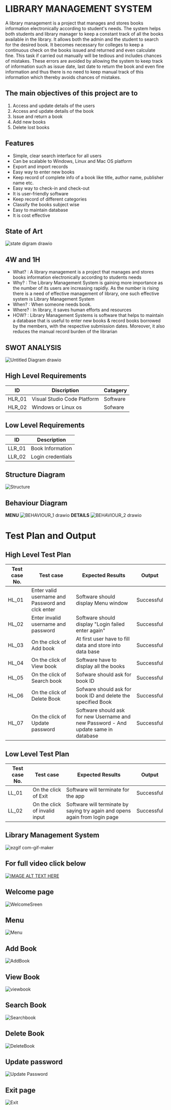 # LIBRARY MANAGEMENT SYSTEM
A library management is a project that manages and stores books information electronically according to student&#39;s needs. The system helps both students and library manager to keep a constant track of all the books available in the library. It allows both the admin and the student to search for the desired book. It becomes necessary for colleges to keep a continuous check on the books issued and returned and even calculate fine. This task if carried out manually will be tedious and includes chances of mistakes. These errors are avoided by allowing the system to keep track of information such as issue date, last date to return the book and even fine information and thus there is no need to keep manual track of this information which thereby avoids chances of mistakes.
## The main objectives of this project are to
1.  Access and update details of the users
2.  Access and update details of the book
3.  Issue and return a book
4.  Add new books
5.  Delete lost books
## Features
*   Simple, clear search interface for all users
*   Can be scalable to Windows, Linux and Mac OS platform
*   Export and import records
*   Easy way to enter new books
*   Keep record of complete info of a book like title, author name, publisher name etc.
*   Easy way to check-in and check-out
*   It is user-friendly software
*   Keep record of different categories
*   Classify the books subject wise
*   Easy to maintain database
*   It is cost effective
## State of Art
![state digram drawio](https://user-images.githubusercontent.com/94165024/143239033-7cfb5167-2708-489e-ba9b-655b89ecc117.png)
## 4W and 1H
*   What? : A library management is a project that manages and stores books information electronically according to students needs
*   Why? : The Library Management System is gaining more importance as the number of its users are increasing rapidly. As the number is rising there is a need of effective management of library, one such effective system is Library Management System
*   When? : When someone needs book.
*   Where? : In library, it saves human efforts and resources
*   HOW? : Library Management Systems is software that helps to maintain a database that is useful to enter new books &amp; record books borrowed by the members, with the respective submission dates. Moreover, it also reduces the manual record burden of the librarian
## SWOT ANALYSIS
![Untitled Diagram drawio](https://user-images.githubusercontent.com/94165024/143191423-59d126cf-00ae-47ca-aec4-18bcb85fda6c.png)
## High Level Requirements
| ID  | Discription | Catagery |
| ------ | ------ | ------ |
| HLR_01 | Visual Studio Code Platform | Software |
| HLR_02 | Windows or Linux os | Sofware |
## Low Level Requirements
| ID | Description |
| ----- | ----- |
| LLR_01 | Book Information|
| LLR_02 | Login credentials |
## Structure Diagram
![Structure](https://user-images.githubusercontent.com/94165024/143241406-acffdeb2-e715-4b4d-9527-609516ff6627.png)
## Behaviour Diagram
**MENU**
![BEHAVIOUR_1 drawio](https://user-images.githubusercontent.com/94165024/143245044-d04ff971-5a65-44d8-8ecb-8d1f2d1ace16.png)
**DETAILS**
 ![BEHAVIOUR_2 drawio](https://user-images.githubusercontent.com/94165024/143247208-2b818cb2-9147-48e2-aa60-0f64cdd35a3a.png)
 # Test Plan and Output
## High Level Test Plan
| Test case No. | Test case | Expected Results | Output |
| ----- | ----- | ----- | ----- |
| HL_01 | Enter valid username and Password and clck enter | Software should display Menu window | Successful |
| HL_02 | Enter invalid username and password | Software should display "Login failed enter again" | Successful |
| HL_03 | On the click of Add book | At first user have to fill data and store into data base | Successful |
| HL_04 | On the click of View book | Software have to display all the books | Successful |
| HL_05 | On the click of Search book | Sofware should ask for book ID | Successful |
| HL_06 | On the click of Delete Book |  Sofware should ask for book ID and delete the specified Book | Successful |
| HL_07 | On the click of Update password | Software should ask for new Username and new Password - And update same in database | Successful |
## Low Level Test Plan
| Test case No. | Test case | Expected Results | Output |
| ----- | ----- | ----- | ----- |
| LL_01 | On the click of Exit | Software will terminate for the app | Successful |
| LL_02 | On the click of invalid input | Software will terminate by saying try again and opens again from login page | Successful |
## Library Management System
![ezgif com-gif-maker](https://user-images.githubusercontent.com/94165024/143393215-0f1d3365-f603-42d2-b976-773c9616f53a.gif)
## For full video click below
[![IMAGE ALT TEXT HERE](https://user-images.githubusercontent.com/94165024/143396629-a76cf3b3-30ea-4c06-872f-da309ec09140.png)](https://www.youtube.com/watch?v=NI_IB0Beu54=YOUTUBE_VIDEO_ID_HERE)
## Welcome page
![WelcomeSreen](https://user-images.githubusercontent.com/94165024/143397671-fc2ca936-11d7-4df9-9c3e-30e078916b6c.png)
## Menu
![Menu](https://user-images.githubusercontent.com/94165024/143398124-09c4c860-68a9-4d95-b13a-6267b910bfa8.png)
## Add Book
![AddBook](https://user-images.githubusercontent.com/94165024/143398108-8d85ef0a-262a-47ec-b4c1-cd9b21337e89.png)
## View Book
![viewbook](https://user-images.githubusercontent.com/94165024/143398154-27d42441-f653-4f40-8b7d-411d5f8c8f9b.png)
## Search Book
![Searchbook](https://user-images.githubusercontent.com/94165024/143398096-9db92d3d-3993-4492-9c03-9c962fed092b.png)
## Delete Book
![DeleteBook](https://user-images.githubusercontent.com/94165024/143398200-16f691f3-98ea-4c14-bd06-a4a61e6425c0.png)
## Update password
![Update Password](https://user-images.githubusercontent.com/94165024/143398143-8c83a1e4-8eac-448b-940c-3285993f767e.png)
## Exit page
![Exit](https://user-images.githubusercontent.com/94165024/143398173-d21faadb-2287-478e-8302-c675613d22ea.png)
